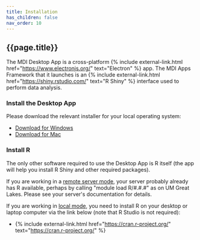 ```yaml
---
title: Installation
has_children: false
nav_order: 10
---
```


## {{page.title}}

The MDI Desktop App is a cross-platform 
{% include external-link.html href="https://www.electronjs.org/" text="Electron" %}
app. The MDI Apps Framework that it launches is an 
{% include external-link.html href="https://shiny.rstudio.com/" text="R Shiny" %}
interface used to perform data analysis.

### Install the Desktop App

Please download the relevant installer for your local operating system:
- [Download for Windows](https://github.com/MiDataInt/mdi-desktop-app/releases/latest/download/mdi-desktop-app-Setup.exe)
- [Download for Mac](https://github.com/MiDataInt/mdi-desktop-app/releases/latest/download/mdi-desktop-app.dmg)

### Install R

The only other software required to use the Desktop App is
R itself (the app will help you install R Shiny and other required packages).

If you are working in a 
[remote server mode](server-modes#remote-server-mode), 
your server probably already has R available, 
perhaps by calling "module load R/#.#.#" as on UM Great Lakes. 
Please see your server's documentation for details.

If you are working in 
[local mode](server-modes#local-computer-mode), 
you need to install R on your 
desktop or laptop computer via the link below 
(note that R Studio is not required):

- {% include external-link.html href="https://cran.r-project.org/" text="https://cran.r-project.org/" %}

